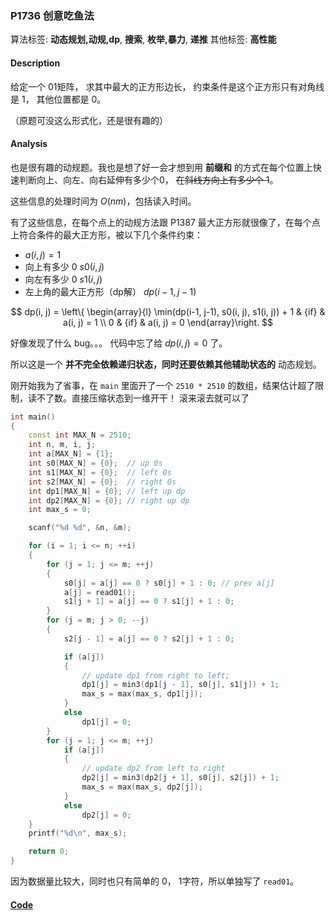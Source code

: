 ### P1736 创意吃鱼法

算法标签: **动态规划,动规,dp**, **搜索**, **枚举,暴力**, **递推**
其他标签: **高性能**


#### Description

给定一个 01矩阵， 求其中最大的正方形边长， 约束条件是这个正方形只有对角线是 1， 其他位置都是 0。

（原题可没这么形式化，还是很有趣的）

#### Analysis

也是很有趣的动规题。我也是想了好一会才想到用 **前缀和** 的方式在每个位置上快速判断向上、向左、向右延伸有多少个0， ~~在斜线方向上有多少个 1~~。

这些信息的处理时间为 $O(nm)$，包括读入时间。

有了这些信息，在每个点上的动规方法跟 P1387 最大正方形就很像了，在每个点上符合条件的最大正方形，被以下几个条件约束：

- $a(i, j) = 1$
- 向上有多少 0  $s0(i, j)$
- 向左有多少 0  $s1(i, j)$
- 左上角的最大正方形（dp解）  $dp(i -1, j - 1)$

$$
dp(i, j) =  \left\{ \begin{array}{l}
\min(dp(i-1, j-1), s0(i, j), s1(i, j)) + 1 & {if} & a(i, j) = 1 \\
0 & {if} & a(i, j) = 0
\end{array}\right.
$$

好像发现了什么 bug。。。 代码中忘了给 $dp(i, j) = 0$ 了。

所以这是一个 **并不完全依赖递归状态，同时还要依赖其他辅助状态的** 动态规划。

刚开始我为了省事，在 `main` 里面开了一个 `2510 * 2510` 的数组，结果估计超了限制，读不了数。直接压缩状态到一维开干！ 滚来滚去就可以了

```cpp
int main()
{
    const int MAX_N = 2510;
    int n, m, i, j;
    int a[MAX_N] = {1};
    int s0[MAX_N] = {0};  // up 0s
    int s1[MAX_N] = {0};  // left 0s
    int s2[MAX_N] = {0};  // right 0s
    int dp1[MAX_N] = {0}; // left up dp
    int dp2[MAX_N] = {0}; // right up dp
    int max_s = 0;

    scanf("%d %d", &n, &m);

    for (i = 1; i <= n; ++i)
    {
        for (j = 1; j <= m; ++j)
        {
            s0[j] = a[j] == 0 ? s0[j] + 1 : 0; // prev a[j]
            a[j] = read01();
            s1[j + 1] = a[j] == 0 ? s1[j] + 1 : 0;
        }
        for (j = m; j > 0; --j)
        {
            s2[j - 1] = a[j] == 0 ? s2[j] + 1 : 0;

            if (a[j])
            {
                // update dp1 from right to left;
                dp1[j] = min3(dp1[j - 1], s0[j], s1[j]) + 1;
                max_s = max(max_s, dp1[j]);
            }
            else
                dp1[j] = 0;
        }
        for (j = 1; j <= m; ++j)
            if (a[j])
            {
                // update dp2 from left to right
                dp2[j] = min3(dp2[j + 1], s0[j], s2[j]) + 1;
                max_s = max(max_s, dp2[j]);
            }
            else
                dp2[j] = 0;
    }
    printf("%d\n", max_s);

    return 0;
}
```

因为数据量比较大，同时也只有简单的 0， 1字符，所以单独写了 `read01`。


#### [Code](../cpp/p1736.cpp) 

